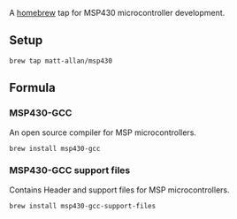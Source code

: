 A [homebrew](https://brew.sh/) tap for MSP430 microcontroller development.

## Setup

```
brew tap matt-allan/msp430
```

## Formula

### MSP430-GCC

An open source compiler for MSP microcontrollers.

```
brew install msp430-gcc
```

### MSP430-GCC support files

Contains Header and support files for MSP microcontrollers.

```
brew install msp430-gcc-support-files
```
